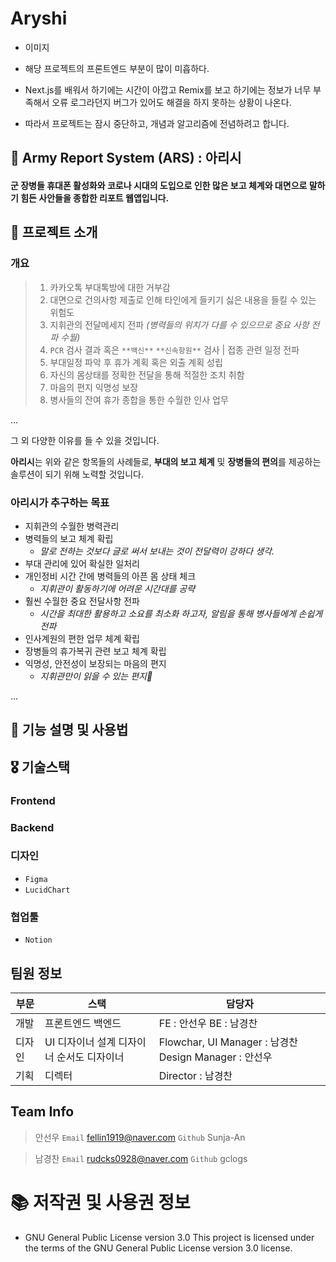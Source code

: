 # Aryshi
- 이미지

- 해당 프로젝트의 프론트엔드 부분이 많이 미흡하다. 
- Next.js를 배워서 하기에는 시간이 아깝고 Remix를 보고 하기에는 정보가 너무 부족해서 오류 로그라던지 버그가 있어도 해결을 하지 못하는 상황이 나온다.

- 따라서 프로젝트는 잠시 중단하고, 개념과 알고리즘에 전념하려고 합니다.

## 🧩 Army Report System (ARS) : 아리시
#### 군 장병들 휴대폰 활성화와 코로나 시대의 도입으로 인한 많은 보고 체계와 대면으로 말하기 힘든 사안들을 종합한 리포트 웹앱입니다.

## 🧸 프로젝트 소개

### 개요
> 1. 카카오톡 부대톡방에 대한 거부감
> 2. 대면으로 건의사항 제출로 인해 타인에게 들키기 싫은 내용을 들킬 수 있는 위험도
> 3. 지휘관의 전달메세지 전파 *(병력들의 위치가 다를 수 있으므로 중요 사항 전파 수월)*
> 4. `PCR` 검사 결과 혹은 `**백신**` `**신속항원**` 검사 | 접종 관련 일정 전파
> 5. 부대일정 파악 후 휴가 계획 혹은 외출 계획 성립
> 6. 자신의 몸상태를 정확한 전달을 통해 적절한 조치 취함
> 7. 마음의 편지 익명성 보장
> 8. 병사들의 잔여 휴가 종합을 통한 수월한 인사 업무

...

그 외 다양한 이유를 들 수 있을 것입니다.

**아리시**는 위와 같은 항목들의 사례들로, **부대의 보고 체계** 및 **장병들의 편의**를 제공하는 솔루션이 되기 위해 노력할 것입니다.

### 아리시가 추구하는 목표
- 지휘관의 수월한 병력관리
- 병력들의 보고 체계 확립
    - *말로 전하는 것보다 글로 써서 보내는 것이 전달력이 강하다 생각.*
- 부대 관리에 있어 확실한 일처리
- 개인정비 시간 간에 병력들의 아픈 몸 상태 체크
    - *지휘관이 활동하기에 어려운 시간대를 공략*
- 훨씬 수월한 중요 전달사항 전파
    - *시간을 최대한 활용하고 소요를 최소화 하고자, 알림을 통해 병사들에게 손쉽게 전파*
- 인사계원의 편한 업무 체계 확립
- 장병들의 휴가복귀 관련 보고 체계 확립
- 익명성, 안전성이 보장되는 마음의 편지
    - *지휘관만이 읽을 수 있는 편지👀*

...

## 🐣 기능 설명 및 사용법

## 🎖️ 기술스택 

### Frontend


### Backend

### 디자인

- `Figma`
- `LucidChart`

### 협업툴

- `Notion`

## 팀원 정보

| 부문 | 스택 | 담당자 |
| --- | --- | --- |
| 개발 | 프론트엔드 백엔드 | FE : 안선우  BE : 남경찬 |
| 디자인 | UI 디자이너 설계 디자이너 순서도 디자이너 | Flowchar, UI Manager : 남경찬 Design Manager : 안선우  |
| 기획 | 디렉터  | Director : 남경찬 |

## Team Info

> 안선우
`Email` fellin1919@naver.com
`Github` Sunja-An
> 

> 남경찬 
`Email` rudcks0928@naver.com
`Github` gclogs
>

# 📚 저작권 및 사용권 정보
- GNU General Public License version 3.0 This project is licensed under the terms of the GNU General Public License version 3.0 license.
